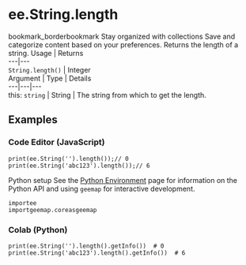  
#  ee.String.length
bookmark_borderbookmark Stay organized with collections  Save and categorize content based on your preferences. 
Returns the length of a string.
Usage | Returns  
---|---  
`String.length()` | Integer  
Argument | Type | Details  
---|---|---  
this: `string` | String | The string from which to get the length.  
## Examples
### Code Editor (JavaScript)
```
print(ee.String('').length());// 0
print(ee.String('abc123').length());// 6
```
Python setup
See the [ Python Environment](https://developers.google.com/earth-engine/guides/python_install) page for information on the Python API and using `geemap` for interactive development.
```
importee
importgeemap.coreasgeemap
```

### Colab (Python)
```
print(ee.String('').length().getInfo())  # 0
print(ee.String('abc123').length().getInfo())  # 6
```

